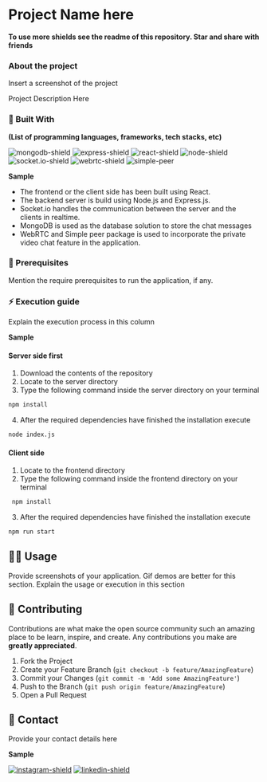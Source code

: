 # Project Name here

**To use more shields see the readme of this repository. Star and share with friends**

### About the project

Insert a screenshot of the project

Project Description Here

### 🔧 Built With 

**(List of programming languages, frameworks, tech stacks, etc)** <br/>

![mongodb-shield] ![express-shield] ![react-shield] ![node-shield] ![socket.io-shield] ![webrtc-shield] ![simple-peer]  

**Sample**
* The frontend or the client side has been built using React.
* The backend server is build using Node.js and Express.js.
* Socket.io handles the communication between the server and the clients in realtime. 
* MongoDB is used as the database solution to store the chat messages
* WebRTC and Simple peer package is used to incorporate the private video chat feature in the application.

### 🐣 Prerequisites

Mention the require prerequisites to run the application, if any.


### ⚡ Execution guide

Explain the execution process in this column

**Sample**
#### Server side first
1. Download the contents of the repository
2. Locate to the server directory
3. Type the following command inside the server directory on your terminal
  ```sh
  npm install
  ```
4. After the required dependencies have finished the installation execute
  ```sh
  node index.js
  ```
#### Client side
1. Locate to the frontend directory
2. Type the following command inside the frontend directory on your terminal
 ```sh
  npm install
  ```
3. After the required dependencies have finished the installation execute
  ```sh
  npm run start
  ```

## 👨‍💻 Usage

Provide screenshots of your application. Gif demos are better for this section. Explain the usage or execution in this section

## 🤝 Contributing
Contributions are what make the open source community such an amazing place to be learn, inspire, and create. Any contributions you make are **greatly appreciated**.

1. Fork the Project
2. Create your Feature Branch (`git checkout -b feature/AmazingFeature`)
3. Commit your Changes (`git commit -m 'Add some AmazingFeature'`)
4. Push to the Branch (`git push origin feature/AmazingFeature`)
5. Open a Pull Request

## 📝 Contact

Provide your contact details here

**Sample**

[![instagram-shield]][instagram]  [![linkedin-shield]][linkedin]



<!-- Links -->
[react-shield]: https://img.shields.io/badge/-ReactJs-61DAFB?logo=react&logoColor=white&style=for-the-badge
[node-shield]:https://img.shields.io/badge/-Nodejs-green?logo=node.js&logoColor=white&style=for-the-badge
[socket.io-shield]:https://img.shields.io/badge/-Socket.io-grey?logo=socket.io&logoColor=white&style=for-the-badge
[instagram-shield]:https://img.shields.io/badge/-instagram-E4405E?logo=instagram&logoColor=white&style=for-the-badge
[linkedin-shield]: https://img.shields.io/badge/-linkedin-0078B6?logo=linkedin&logoColor=white&style=for-the-badge
[webrtc-shield]: https://img.shields.io/badge/-WEBRTC-orange?logo=webrtc&logoColor=white&style=for-the-badge
[simple-peer]: https://img.shields.io/badge/-simple%20peer-blue?logo=npm&logoColor=white&style=for-the-badge
[mongodb-shield]: https://img.shields.io/badge/-MongoDB-darkgreen?logo=mongodb&logoColor=white&style=for-the-badge
[express-shield]: https://img.shields.io/badge/-Express-EBD81C?logo=express&logoColor=black&style=for-the-badge
[linkedin]:https://www.linkedin.com/in/umang-tiwari-bb9781193/
[instagram]:https://www.instagram.com/oxy.moronguy/
